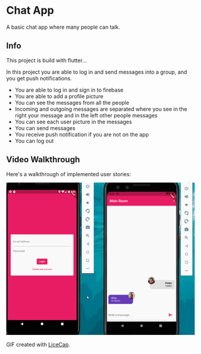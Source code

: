 # Chat App

A basic chat app where many people can talk.

## Info

This project is build with flutter...

In this project you are able to log in and send messages into a group, and you get push notifications.

- You are able to log in and sign in to firebase
- You are able to add a profile picture
- You can see the messages from all the people
- Incoming and outgoing messages are separated where you see in the right your message 
and in the left other people messages
- You can see each user picture in the messages
- You can send messages
- You receive push notification if you are not on the app
- You can log out

## Video Walkthrough

Here's a walkthrough of implemented user stories:

<img src='app_walkthrough.gif' title='Video Walkthrough' width='' alt='Video Walkthrough' />

GIF created with [LiceCap](http://www.cockos.com/licecap/). 

